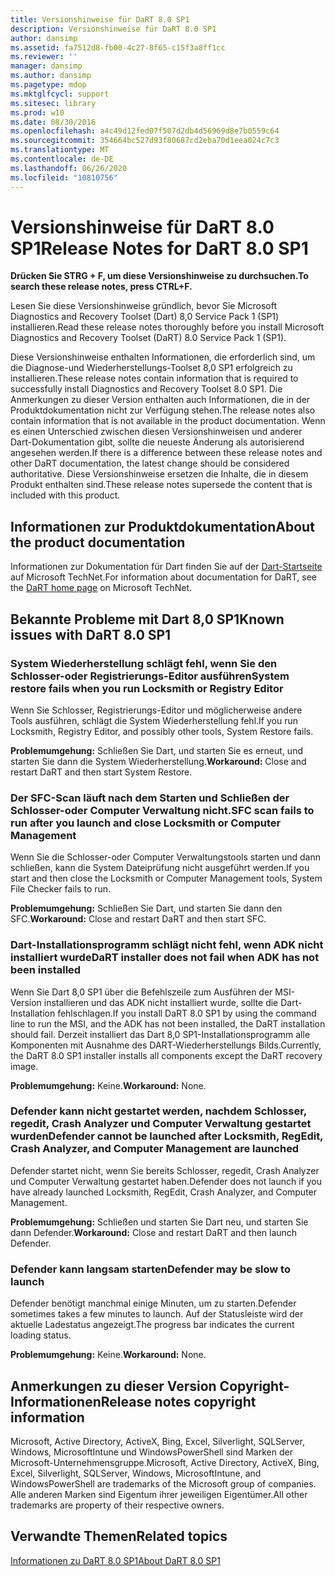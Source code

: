 ```yaml
---
title: Versionshinweise für DaRT 8.0 SP1
description: Versionshinweise für DaRT 8.0 SP1
author: dansimp
ms.assetid: fa7512d8-fb00-4c27-8f65-c15f3a8ff1cc
ms.reviewer: ''
manager: dansimp
ms.author: dansimp
ms.pagetype: mdop
ms.mktglfcycl: support
ms.sitesec: library
ms.prod: w10
ms.date: 08/30/2016
ms.openlocfilehash: a4c49d12fed07f507d2db4d56969d8e7b0559c64
ms.sourcegitcommit: 354664bc527d93f80687cd2eba70d1eea024c7c3
ms.translationtype: MT
ms.contentlocale: de-DE
ms.lasthandoff: 06/26/2020
ms.locfileid: "10810756"
---
```

# <span data-ttu-id="09a53-103">Versionshinweise für DaRT 8.0 SP1</span><span class="sxs-lookup"><span data-stu-id="09a53-103">Release Notes for DaRT 8.0 SP1</span></span>


**<span data-ttu-id="09a53-104">Drücken Sie STRG + F, um diese Versionshinweise zu durchsuchen.</span><span class="sxs-lookup"><span data-stu-id="09a53-104">To search these release notes, press CTRL+F.</span></span>**

<span data-ttu-id="09a53-105">Lesen Sie diese Versionshinweise gründlich, bevor Sie Microsoft Diagnostics and Recovery Toolset (Dart) 8,0 Service Pack 1 (SP1) installieren.</span><span class="sxs-lookup"><span data-stu-id="09a53-105">Read these release notes thoroughly before you install Microsoft Diagnostics and Recovery Toolset (DaRT) 8.0 Service Pack 1 (SP1).</span></span>

<span data-ttu-id="09a53-106">Diese Versionshinweise enthalten Informationen, die erforderlich sind, um die Diagnose-und Wiederherstellungs-Toolset 8,0 SP1 erfolgreich zu installieren.</span><span class="sxs-lookup"><span data-stu-id="09a53-106">These release notes contain information that is required to successfully install Diagnostics and Recovery Toolset 8.0 SP1.</span></span> <span data-ttu-id="09a53-107">Die Anmerkungen zu dieser Version enthalten auch Informationen, die in der Produktdokumentation nicht zur Verfügung stehen.</span><span class="sxs-lookup"><span data-stu-id="09a53-107">The release notes also contain information that is not available in the product documentation.</span></span> <span data-ttu-id="09a53-108">Wenn es einen Unterschied zwischen diesen Versionshinweisen und anderer Dart-Dokumentation gibt, sollte die neueste Änderung als autorisierend angesehen werden.</span><span class="sxs-lookup"><span data-stu-id="09a53-108">If there is a difference between these release notes and other DaRT documentation, the latest change should be considered authoritative.</span></span> <span data-ttu-id="09a53-109">Diese Versionshinweise ersetzen die Inhalte, die in diesem Produkt enthalten sind.</span><span class="sxs-lookup"><span data-stu-id="09a53-109">These release notes supersede the content that is included with this product.</span></span>

## <span data-ttu-id="09a53-110">Informationen zur Produktdokumentation</span><span class="sxs-lookup"><span data-stu-id="09a53-110">About the product documentation</span></span>


<span data-ttu-id="09a53-111">Informationen zur Dokumentation für Dart finden Sie auf der [Dart-Startseite](https://go.microsoft.com/fwlink/?LinkID=252096) auf Microsoft TechNet.</span><span class="sxs-lookup"><span data-stu-id="09a53-111">For information about documentation for DaRT, see the [DaRT home page](https://go.microsoft.com/fwlink/?LinkID=252096) on Microsoft TechNet.</span></span>

## <span data-ttu-id="09a53-112">Bekannte Probleme mit Dart 8,0 SP1</span><span class="sxs-lookup"><span data-stu-id="09a53-112">Known issues with DaRT 8.0 SP1</span></span>


### <span data-ttu-id="09a53-113">System Wiederherstellung schlägt fehl, wenn Sie den Schlosser-oder Registrierungs-Editor ausführen</span><span class="sxs-lookup"><span data-stu-id="09a53-113">System restore fails when you run Locksmith or Registry Editor</span></span>

<span data-ttu-id="09a53-114">Wenn Sie Schlosser, Registrierungs-Editor und möglicherweise andere Tools ausführen, schlägt die System Wiederherstellung fehl.</span><span class="sxs-lookup"><span data-stu-id="09a53-114">If you run Locksmith, Registry Editor, and possibly other tools, System Restore fails.</span></span>

<span data-ttu-id="09a53-115">**Problemumgehung:** Schließen Sie Dart, und starten Sie es erneut, und starten Sie dann die System Wiederherstellung.</span><span class="sxs-lookup"><span data-stu-id="09a53-115">**Workaround:** Close and restart DaRT and then start System Restore.</span></span>

### <span data-ttu-id="09a53-116">Der SFC-Scan läuft nach dem Starten und Schließen der Schlosser-oder Computer Verwaltung nicht.</span><span class="sxs-lookup"><span data-stu-id="09a53-116">SFC scan fails to run after you launch and close Locksmith or Computer Management</span></span>

<span data-ttu-id="09a53-117">Wenn Sie die Schlosser-oder Computer Verwaltungstools starten und dann schließen, kann die System Dateiprüfung nicht ausgeführt werden.</span><span class="sxs-lookup"><span data-stu-id="09a53-117">If you start and then close the Locksmith or Computer Management tools, System File Checker fails to run.</span></span>

<span data-ttu-id="09a53-118">**Problemumgehung:** Schließen Sie Dart, und starten Sie dann den SFC.</span><span class="sxs-lookup"><span data-stu-id="09a53-118">**Workaround:** Close and restart DaRT and then start SFC.</span></span>

### <a href="" id="-------------dart-installer-does-not-fail-when-adk-has-not-been-installed"></a> <span data-ttu-id="09a53-119">Dart-Installationsprogramm schlägt nicht fehl, wenn ADK nicht installiert wurde</span><span class="sxs-lookup"><span data-stu-id="09a53-119">DaRT installer does not fail when ADK has not been installed</span></span>

<span data-ttu-id="09a53-120">Wenn Sie Dart 8,0 SP1 über die Befehlszeile zum Ausführen der MSI-Version installieren und das ADK nicht installiert wurde, sollte die Dart-Installation fehlschlagen.</span><span class="sxs-lookup"><span data-stu-id="09a53-120">If you install DaRT 8.0 SP1 by using the command line to run the MSI, and the ADK has not been installed, the DaRT installation should fail.</span></span> <span data-ttu-id="09a53-121">Derzeit installiert das Dart 8,0 SP1-Installationsprogramm alle Komponenten mit Ausnahme des DART-Wiederherstellungs Bilds.</span><span class="sxs-lookup"><span data-stu-id="09a53-121">Currently, the DaRT 8.0 SP1 installer installs all components except the DaRT recovery image.</span></span>

<span data-ttu-id="09a53-122">**Problemumgehung:** Keine.</span><span class="sxs-lookup"><span data-stu-id="09a53-122">**Workaround:** None.</span></span>

### <span data-ttu-id="09a53-123">Defender kann nicht gestartet werden, nachdem Schlosser, regedit, Crash Analyzer und Computer Verwaltung gestartet wurden</span><span class="sxs-lookup"><span data-stu-id="09a53-123">Defender cannot be launched after Locksmith, RegEdit, Crash Analyzer, and Computer Management are launched</span></span>

<span data-ttu-id="09a53-124">Defender startet nicht, wenn Sie bereits Schlosser, regedit, Crash Analyzer und Computer Verwaltung gestartet haben.</span><span class="sxs-lookup"><span data-stu-id="09a53-124">Defender does not launch if you have already launched Locksmith, RegEdit, Crash Analyzer, and Computer Management.</span></span>

<span data-ttu-id="09a53-125">**Problemumgehung:** Schließen und starten Sie Dart neu, und starten Sie dann Defender.</span><span class="sxs-lookup"><span data-stu-id="09a53-125">**Workaround:** Close and restart DaRT and then launch Defender.</span></span>

### <span data-ttu-id="09a53-126">Defender kann langsam starten</span><span class="sxs-lookup"><span data-stu-id="09a53-126">Defender may be slow to launch</span></span>

<span data-ttu-id="09a53-127">Defender benötigt manchmal einige Minuten, um zu starten.</span><span class="sxs-lookup"><span data-stu-id="09a53-127">Defender sometimes takes a few minutes to launch.</span></span> <span data-ttu-id="09a53-128">Auf der Statusleiste wird der aktuelle Ladestatus angezeigt.</span><span class="sxs-lookup"><span data-stu-id="09a53-128">The progress bar indicates the current loading status.</span></span>

<span data-ttu-id="09a53-129">**Problemumgehung:** Keine.</span><span class="sxs-lookup"><span data-stu-id="09a53-129">**Workaround:** None.</span></span>

## <span data-ttu-id="09a53-130">Anmerkungen zu dieser Version Copyright-Informationen</span><span class="sxs-lookup"><span data-stu-id="09a53-130">Release notes copyright information</span></span>


<span data-ttu-id="09a53-131">Microsoft, Active Directory, ActiveX, Bing, Excel, Silverlight, SQLServer, Windows, MicrosoftIntune und WindowsPowerShell sind Marken der Microsoft-Unternehmensgruppe.</span><span class="sxs-lookup"><span data-stu-id="09a53-131">Microsoft, Active Directory, ActiveX, Bing, Excel, Silverlight, SQLServer, Windows, MicrosoftIntune, and WindowsPowerShell are trademarks of the Microsoft group of companies.</span></span> <span data-ttu-id="09a53-132">Alle anderen Marken sind Eigentum ihrer jeweiligen Eigentümer.</span><span class="sxs-lookup"><span data-stu-id="09a53-132">All other trademarks are property of their respective owners.</span></span>



## <span data-ttu-id="09a53-133">Verwandte Themen</span><span class="sxs-lookup"><span data-stu-id="09a53-133">Related topics</span></span>


[<span data-ttu-id="09a53-134">Informationen zu DaRT 8.0 SP1</span><span class="sxs-lookup"><span data-stu-id="09a53-134">About DaRT 8.0 SP1</span></span>](about-dart-80-sp1.md)

 

 






